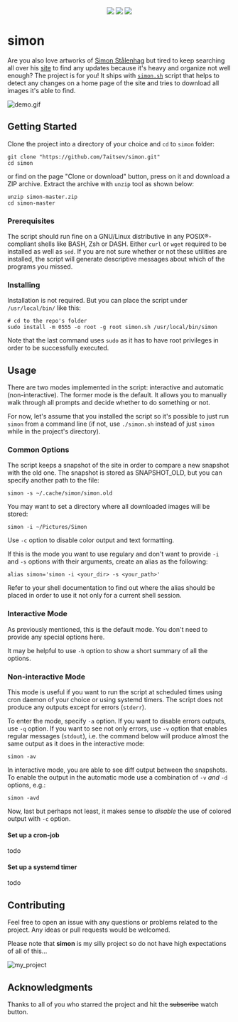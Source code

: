 <div align='center'>
  <div>
    <img src="https://forthebadge.com/images/badges/for-you.svg"/> 
    <img src="https://forthebadge.com/images/badges/built-with-love.svg"/> 
    <img src="https://forthebadge.com/images/badges/uses-badges.svg"/>
  </div>
</div>

# simon

Are you also love artworks of [Simon Stålenhag][twitter] but tired to keep
searching all over his [site][] to find any updates because it's heavy and
organize not well enough? The project is for you! It ships with
[`simon.sh`](simon.sh) script that helps to detect any changes on a home
page of the site and tries to download all images it's able to find.

![demo.gif](https://user-images.githubusercontent.com/10958284/53495757-7a220280-3a98-11e9-8259-71c22bbe1b5a.gif)

[twitter]: https://twitter.com/simonstalenhag?lang=en
[site]: http://simonstalenhag.se

## Getting Started

Clone the project into a directory of your choice and `cd` to `simon` folder:

```shell
git clone "https://github.com/7aitsev/simon.git"
cd simon
```

or find on the page "Clone or download" button, press on it and download
a ZIP archive. Extract the archive with `unzip` tool as shown below:

```shell
unzip simon-master.zip
cd simon-master
```

### Prerequisites

The script should run fine on a GNU/Linux distributive in any POSIX®-compliant
shells like BASH, Zsh or DASH. Either `curl` or `wget` required to be
installed as well as `sed`. If you are not sure whether or not these
utilities are installed, the script will generate descriptive messages
about which of the programs you missed.

### Installing

Installation is not required. But you can place the script under
`/usr/local/bin/` like this:

```shell
# cd to the repo's folder
sudo install -m 0555 -o root -g root simon.sh /usr/local/bin/simon
```

Note that the last command uses `sudo` as it has to have root privileges
in order to be successfully executed.

## Usage

There are two modes implemented in the script: interactive and
automatic (non-interactive). The former mode is the default. It allows you to
manually walk through all prompts and decide whether to do something or not.

For now, let's assume that you installed the script so it's possible to just
run `simon` from a command line (if not, use `./simon.sh` instead of just
`simon` while in the project's directory).

### Common Options

The script keeps a snapshot of the site in order to compare a new snapshot
with the old one. The snapshot is stored as SNAPSHOT_OLD, but you can
specify another path to the file:

```
simon -s ~/.cache/simon/simon.old
```

You may want to set a directory where all downloaded images will be stored:

```
simon -i ~/Pictures/Simon
```

Use `-c` option to disable color output and text formatting.

If this is the mode you want to use regulary and don't want to provide
`-i` and `-s` options with their arguments, create an alias as the following:

```shell
alias simon='simon -i <your_dir> -s <your_path>'
```

Refer to your shell documentation to find out where the alias should be
placed in order to use it not only for a current shell session.

### Interactive Mode

As previously mentioned, this is the default mode. You don't need to provide
any special options here.

It may be helpful to use `-h` option to show a short summary of all the
options.

### Non-interactive Mode

This mode is useful if you want to run the script at scheduled times using
cron daemon of your choice or using systemd timers. The script does not
produce any outputs except for errors (`stderr`).

To enter the mode, specify `-a` option. If you want to disable errors outputs,
use `-q` option. If you want to see not only errors, use `-v` option
that enables regular messages (`stdout`), i.e. the command below will produce
almost the same output as it does in the interactive mode:

```
simon -av
```

In interactive mode, you are able to see diff output between the snapshots. To
enable the output in the automatic mode use a combination of `-v` *and* `-d`
options, e.g.:

```
simon -avd
```

Now, last but perhaps not least, it makes sense to *disable* the use of
colored output with `-c` option.

#### Set up a cron-job

todo

#### Set up a systemd timer

todo

## Contributing

Feel free to open an issue with any questions or problems related to the
project. Any ideas or pull requests would be welcomed.

Please note that **simon** is my silly project so do not have high
expectations of all of this...

![my_project](https://user-images.githubusercontent.com/10958284/53481312-da06b200-3a74-11e9-8137-d333d534d516.jpg)

## Acknowledgments

Thanks to all of you who starred the project and hit the ~~subscribe~~ watch
button.
